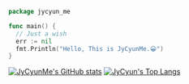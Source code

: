 
``` go
package jycyun_me

func main() {
  // Just a wish
  err := nil
  fmt.Println("Hello, This is JyCyunMe.😀")
}
```

[![JyCyunMe's GitHub stats](https://github-readme-stats.vercel.app/api?username=jycyunme&theme=buefy&show_icons=true)](https://github.com/jycyunme)
[![JyCyun's Top Langs](https://github-readme-stats.vercel.app/api/top-langs/?username=jycyunme&theme=buefy&layout=compact)](https://github.com/jycyunme)
